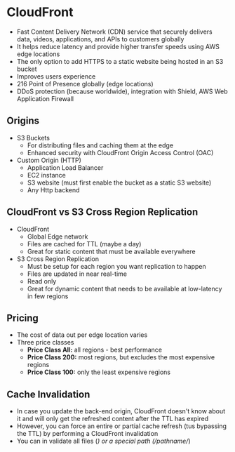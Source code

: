 # CloudFront

- Fast Content Delivery Network (CDN) service that securely delivers data, videos, applications, and APIs to customers
  globally
- It helps reduce latency and provide higher transfer speeds using AWS edge locations
- The only option to add HTTPS to a static website being hosted in an S3 bucket 
- Improves users experience 
- 216 Point of Presence globally (edge locations)
- DDoS protection (because worldwide), integration with Shield, AWS Web Application Firewall

## Origins

- S3 Buckets 
  - For distributing files and caching them at the edge
  - Enhanced security with CloudFront Origin Access Control (OAC)
- Custom Origin (HTTP)
  - Application Load Balancer 
  - EC2 instance 
  - S3 website (must first enable the bucket as a static S3 website)
  - Any Http backend

## CloudFront vs S3 Cross Region Replication 

- CloudFront 
  - Global Edge network 
  - Files are cached for TTL (maybe a day)
  - Great for static content that must be available everywhere 
- S3 Cross Region Replication 
  - Must be setup for each region you want replication to happen 
  - Files are updated in near real-time
  - Read only 
  - Great for dynamic content that needs to be available at low-latency in few regions

## Pricing

- The cost of data out per edge location varies
- Three price classes 
  - **Price Class All:** all regions - best performance 
  - **Price Class 200:** most regions, but excludes the most expensive regions 
  - **Price Class 100:** only the least expensive regions 


## Cache Invalidation

- In case you update the back-end origin, CloudFront doesn't know about it and will only get the refreshed content after
  the TTL has expired 
- However, you can force an entire or partial cache refresh (tus bypassing the TTL) by performing a CloudFront invalidation 
- You can in validate all files (*) or a special path (/pathname/*)
